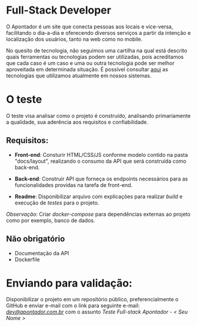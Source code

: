 Full-Stack Developer
===

O Apontador é um site que conecta pessoas aos locais e vice-versa, facilitando o dia-a-dia e oferecendo diversos serviços a partir da intenção e localização dos usuários, tanto na web como no mobile. 

No quesito de tecnologia, não seguimos uma cartilha na qual está descrito quais ferramentas ou tecnologias podem ser utilizadas, pois acreditamos que cada caso é um caso e uma ou outra tecnologia pode ser melhor aproveitada em determinada situação. É possível consultar [aqui](https://stackshare.io/apontador/apontador) as tecnologias que utilizamos atualmente em nossos sistemas.


# O teste

O teste visa analisar como o projeto é construído, analisando primariamente a qualidade, sua aderência aos requisitos e confiabilidade.

## Requisitos:

* **Front-end**: Consturir HTML/CSS/JS conforme modelo contido na pasta "docs/layout", realizando o consumo da API que será construída como back-end.

* **Back-end**: Construir API que forneça os endpoints necessários para as funcionalidades providas na tarefa de front-end.

* **Readme**: Disponibilizar arquivo com explicações para realizar *build* e execução de *testes* para o projeto.

*Observação*: Criar *docker-compose* para dependências externas ao projeto como por exemplo, banco de dados. 

## Não obrigatório

* Documentação da API
* Dockerfile

# Enviando para validação:

Disponibilizar o projeto em um repositório público, preferencialmente o GitHub e enviar e-mail com o link para seguinte e-mail: *dev@apontador.com.br* com o assunto *Teste Full-stack Apontador - < Seu Nome >*